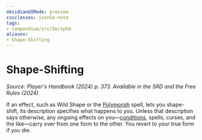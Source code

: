 ```yaml
---
obsidianUIMode: preview
cssclasses: json5e-note
tags:
- compendium/src/5e/xphb
aliases:
- Shape-Shifting
---
```

# Shape-Shifting
*Source: Player's Handbook (2024) p. 373. Available in the <span title='Systems Reference Document (5.2)'>SRD</span> and the Free Rules (2024)* 

If an effect, such as Wild Shape or the [Polymorph](/3-Mechanics/CLI/spells/polymorph-xphb.md) spell, lets you shape-shift, its description specifies what happens to you. Unless that description says otherwise, any ongoing effects on you—[conditions](/3-Mechanics/CLI/variant-rules/condition-xphb.md), spells, curses, and the like—carry over from one form to the other. You revert to your true form if you die.